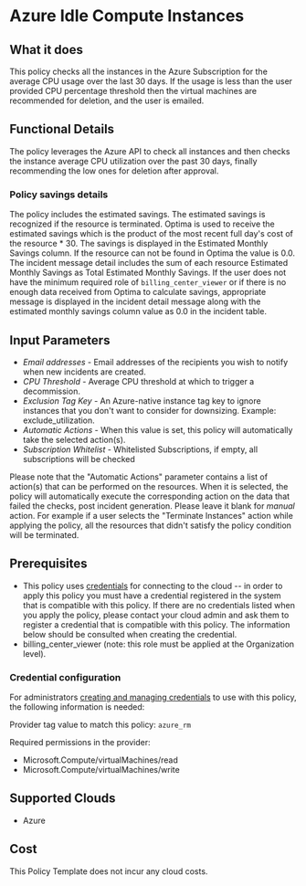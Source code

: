 # Azure Idle Compute Instances

## What it does

This policy checks all the instances in the Azure Subscription for the average CPU usage over the last 30 days. If the usage is less than the user provided CPU percentage threshold then the virtual machines are recommended for deletion, and the user is emailed.

## Functional Details

The policy leverages the Azure API to check all instances and then checks the instance average CPU utilization over the past 30 days, finally recommending the low ones for deletion after approval.

### Policy savings details

The policy includes the estimated savings. The estimated savings is recognized if the resource is terminated. Optima is used to receive the estimated savings which is the product of the most recent full day's cost of the resource * 30. The savings is displayed in the Estimated Monthly Savings column. If the resource can not be found in Optima the value is 0.0. The incident message detail includes the sum of each resource Estimated Monthly Savings as Total Estimated Monthly Savings.
If the user does not have the minimum required role of `billing_center_viewer` or if there is no enough data received from Optima to calculate savings, appropriate message is displayed in the incident detail message along with the estimated monthly savings column value as 0.0 in the incident table.

## Input Parameters

- *Email addresses* - Email addresses of the recipients you wish to notify when new incidents are created.
- *CPU Threshold* - Average CPU threshold at which to trigger a decommission.
- *Exclusion Tag Key* - An Azure-native instance tag key to ignore instances that you don't want to consider for downsizing. Example: exclude_utilization.
- *Automatic Actions* - When this value is set, this policy will automatically take the selected action(s).
- *Subscription Whitelist* - Whitelisted Subscriptions, if empty, all subscriptions will be checked

Please note that the "Automatic Actions" parameter contains a list of action(s) that can be performed on the resources. When it is selected, the policy will automatically execute the corresponding action on the data that failed the checks, post incident generation. Please leave it blank for *manual* action.
For example if a user selects the "Terminate Instances" action while applying the policy, all the resources that didn't satisfy the policy condition will be terminated.

## Prerequisites

- This policy uses [credentials](https://docs.flexera.com/flexera/EN/Automation/ManagingCredentialsExternal.htm) for connecting to the cloud -- in order to apply this policy you must have a credential registered in the system that is compatible with this policy. If there are no credentials listed when you apply the policy, please contact your cloud admin and ask them to register a credential that is compatible with this policy. The information below should be consulted when creating the credential.
- billing_center_viewer (note: this role must be applied at the Organization level).

### Credential configuration

For administrators [creating and managing credentials](https://docs.flexera.com/flexera/EN/Automation/ManagingCredentialsExternal.htm) to use with this policy, the following information is needed:

Provider tag value to match this policy: `azure_rm`

Required permissions in the provider:

- Microsoft.Compute/virtualMachines/read
- Microsoft.Compute/virtualMachines/write

## Supported Clouds

- Azure

## Cost

This Policy Template does not incur any cloud costs.
